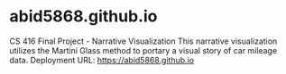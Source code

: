 # abid5868.github.io
CS 416 Final Project - Narrative Visualization
This narrative visualization utilizes the Martini Glass method to portary a visual story of car mileage data. Deployment URL: https://abid5868.github.io
